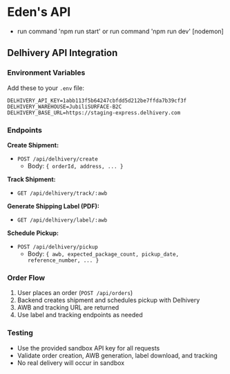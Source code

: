﻿# Eden's API
- run command 'npm run start'
  or run command 'npm run dev' [nodemon]

## Delhivery API Integration

### Environment Variables
Add these to your `.env` file:
```
DELHIVERY_API_KEY=1abb113f5b64247cbfdd5d212be7ffda7b39cf3f
DELHIVERY_WAREHOUSE=JubiliSURFACE-B2C
DELHIVERY_BASE_URL=https://staging-express.delhivery.com
```

### Endpoints

**Create Shipment:**
- `POST /api/delhivery/create`
  - Body: `{ orderId, address, ... }`

**Track Shipment:**
- `GET /api/delhivery/track/:awb`

**Generate Shipping Label (PDF):**
- `GET /api/delhivery/label/:awb`

**Schedule Pickup:**
- `POST /api/delhivery/pickup`
  - Body: `{ awb, expected_package_count, pickup_date, reference_number, ... }`

### Order Flow
1. User places an order (`POST /api/orders`)
2. Backend creates shipment and schedules pickup with Delhivery
3. AWB and tracking URL are returned
4. Use label and tracking endpoints as needed

### Testing
- Use the provided sandbox API key for all requests
- Validate order creation, AWB generation, label download, and tracking
- No real delivery will occur in sandbox
